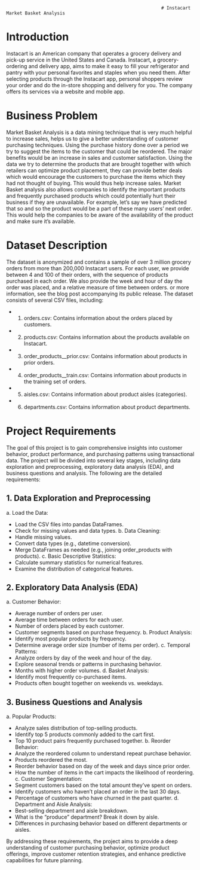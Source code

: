                                                               # Instacart Market Basket Analysis
                                                              
# Introduction

Instacart is an American company that operates a grocery delivery and pick-up service in the United 
States and Canada.
Instacart, a grocery-ordering and delivery app, aims to make it easy to fill your refrigerator and 
pantry with your personal favorites and staples when you need them. After selecting products 
through the Instacart app, personal shoppers review your order and do the in-store shopping and 
delivery for you. The company offers its services via a website and mobile app.

# Business Problem

Market Basket Analysis is a data mining technique that is very much helpful to increase sales, helps
us to give a better understanding of customer purchasing techniques. Using the purchase history
done over a period we try to suggest the items to the customer that could be reordered.
The major benefits would be an increase in sales and customer satisfaction. Using the data we try 
to determine the products that are brought together with which retailers can optimize product 
placement, they can provide better deals which would encourage the customers to purchase the 
items which they had not thought of buying. This would thus help increase sales.
Market Basket analysis also allows companies to identify the important products and frequently 
purchased products which could potentially hurt their business if they are unavailable. For example, 
let’s say we have predicted that so and so the product would be a part of these many users’ next 
order. This would help the companies to be aware of the availability of the product and make sure 
it’s available.

# Dataset Description

The dataset is anonymized and contains a sample of over 3 million grocery orders from more than 
200,000 Instacart users. For each user, we provide between 4 and 100 of their orders, with the 
sequence of products purchased in each order. We also provide the week and hour of day the order 
was placed, and a relative measure of time between orders. or more information, see the blog post
accompanying its public release.
The dataset consists of several CSV files, including:
* 1. orders.csv: Contains information about the orders placed by customers.
* 2. products.csv: Contains information about the products available on Instacart.
* 3. order_products__prior.csv: Contains information about products in prior orders.
* 4. order_products__train.csv: Contains information about products in the training set of orders.
* 5. aisles.csv: Contains information about product aisles (categories).
* 6. departments.csv: Contains information about product departments.


# Project Requirements
The goal of this project is to gain comprehensive insights into customer behavior, product 
performance, and purchasing patterns using transactional data. The project will be divided into 
several key stages, including data exploration and preprocessing, exploratory data analysis (EDA), 
and business questions and analysis. The following are the detailed requirements:

## 1. Data Exploration and Preprocessing

a. Load the Data:
 - Load the CSV files into pandas DataFrames.
 - Check for missing values and data types.
b. Data Cleaning:
 - Handle missing values.
 - Convert data types (e.g., datetime conversion).
 - Merge DataFrames as needed (e.g., joining order_products with products).
c. Basic Descriptive Statistics:
 - Calculate summary statistics for numerical features.
 - Examine the distribution of categorical features.

   
## 2. Exploratory Data Analysis (EDA)

a. Customer Behavior:
 - Average number of orders per user.
 - Average time between orders for each user.
 - Number of orders placed by each customer.
 - Customer segments based on purchase frequency.
b. Product Analysis:
 - Identify most popular products by frequency.
 - Determine average order size (number of items per order).
c. Temporal Patterns:
 - Analyze orders by day of the week and hour of the day.
 - Explore seasonal trends or patterns in purchasing behavior.
 - Months with higher order volumes.
d. Basket Analysis:
 - Identify most frequently co-purchased items.
 - Products often bought together on weekends vs. weekdays.


## 3. Business Questions and Analysis

a. Popular Products:
 - Analyze sales distribution of top-selling products.
 - Identify top 5 products commonly added to the cart first.
 - Top 10 product pairs frequently purchased together.
b. Reorder Behavior:
 - Analyze the reordered column to understand repeat purchase behavior.
 - Products reordered the most.
 - Reorder behavior based on day of the week and days since prior order.
 - How the number of items in the cart impacts the likelihood of reordering.
c. Customer Segmentation:
 - Segment customers based on the total amount they’ve spent on orders.
 - Identify customers who haven’t placed an order in the last 30 days.
 - Percentage of customers who have churned in the past quarter.
d. Department and Aisle Analysis:
 - Best-selling department and aisle breakdown.
 - What is the “produce” department? Break it down by aisle.
 - Differences in purchasing behavior based on different departments or aisles.

By addressing these requirements, the project aims to provide a deep understanding of customer 
purchasing behavior, optimize product offerings, improve customer retention strategies, and 
enhance predictive capabilities for future planning.

